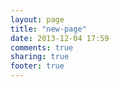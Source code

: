 ```yaml
---
layout: page
title: "new-page"
date: 2013-12-04 17:59
comments: true
sharing: true
footer: true
---
```

